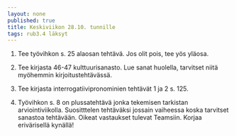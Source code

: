 ```yaml
---
layout: none
published: true
title: Keskiviikon 28.10. tunnille
tags: rub3.4 läksyt
---
```

1. Tee työvihkon s. 25 alaosan tehtävä. Jos olit pois, tee yös yläosa.

2. Tee kirjasta 46-47 kulttuurisanasto. Lue sanat huolella, tarvitset niitä myöhemmin kirjoitustehtävässä.

3. Tee kirjasta interrogatiivipronominien tehtävät 1 ja 2 s. 125.

4. Työvihkon s. 8 on plussatehtävä jonka tekemisen tarkistan arviointiviikolla. Suositttelen tehtäväksi jossain vaiheessa koska tarvitset sanastoa tehtävään. Oikeat vastaukset tulevat Teamsiin. Korjaa erivärisellä kynällä!